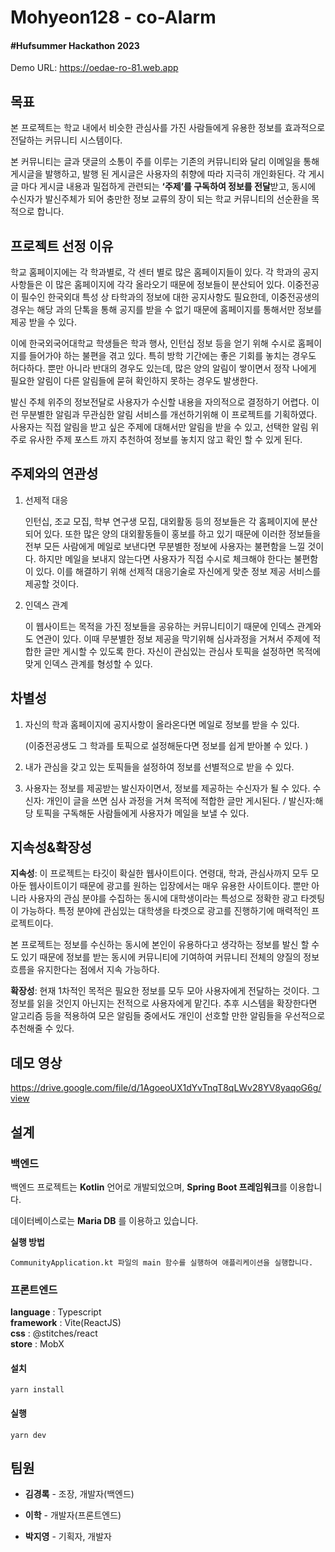 # Mohyeon128 - co-Alarm

#### #**Hufsummer Hackathon** 2023

Demo URL: https://oedae-ro-81.web.app

## 목표

본 프로젝트는 학교 내에서 비슷한 관심사를 가진 사람들에게 유용한 정보를 효과적으로 전달하는 커뮤니티 시스템이다.

본 커뮤니티는 글과 댓글의 소통이 주를 이루는 기존의 커뮤니티와 달리 이메일을 통해 게시글을 발행하고, 발행 된 게시글은 사용자의 취향에 따라 지극히 개인화된다. 각 게시글 마다 게시글 내용과 밀접하게 관련되는 **‘주제’를 구독하여 정보를 전달**받고, 동시에 수신자가 발신주체가 되어 충만한 정보 교류의 장이 되는 학교 커뮤니티의 선순환을 목적으로 합니다.

## 프로젝트 선정 이유

학교 홈페이지에는 각 학과별로, 각 센터 별로 많은 홈페이지들이 있다. 각 학과의 공지사항들은 이 많은 홈페이지에 각각 올라오기 때문에 정보들이 분산되어 있다. 이중전공이 필수인 한국외대 특성 상 타학과의 정보에 대한 공지사항도 필요한데, 이중전공생의 경우는 해당 과의 단톡을 통해 공지를 받을 수 없기 때문에 홈페이지를 통해서만 정보를 제공 받을 수 있다. 

이에 한국외국어대학교 학생들은 학과 행사, 인턴십 정보 등을 얻기 위해 수시로 홈페이지를 들어가야 하는 불편을 겪고 있다. 특히 방학 기간에는 좋은 기회를 놓치는 경우도 허다하다. 뿐만 아니라 반대의 경우도 있는데, 많은 양의 알림이 쌓이면서 정작 나에게 필요한 알림이 다른 알림들에 묻혀 확인하지 못하는 경우도 발생한다.

발신 주체 위주의 정보전달로 사용자가 수신할 내용을 자의적으로 결정하기 어렵다. 이런 무분별한 알림과 무관심한 알림 서비스를 개선하기위해 이 프로젝트를 기획하였다. 사용자는 직접 알림을 받고 싶은 주제에 대해서만 알림을 받을 수 있고, 선택한 알림 위주로 유사한 주제 포스트 까지 추천하여 정보를 놓치지 않고 확인 할 수 있게 된다.

## 주제와의 연관성

1. 선제적 대응

   인턴십, 조교 모집, 학부 연구생 모집, 대외활동 등의 정보들은 각 홈페이지에 분산되어 있다. 또한 많은 양의 대외활동들이 홍보를 하고 있기 때문에 이러한 정보들을 전부 모든 사람에게 메일로 보낸다면 무분별한 정보에 사용자는 불편함을 느낄 것이다. 하지만 메일을 보내지 않는다면 사용자가 직접 수시로 체크해야 한다는 불편함이 있다. 이를 해결하기 위해 선제적 대응기술로 자신에게 맞춘 정보 제공 서비스를 제공할 것이다. 

2. 인덱스 관계

   이 웹사이트는 목적을 가진 정보들을 공유하는 커뮤니티이기 때문에 인덱스 관계와도 연관이 있다. 이때 무분별한 정보 제공을 막기위해 심사과정을 거쳐서 주제에 적합한 글만 게시할 수 있도록 한다. 자신이 관심있는 관심사 토픽을 설정하면 목적에 맞게 인덱스 관계를 형성할 수 있다.

## 차별성

1. 자신의 학과 홈페이지에 공지사항이 올라온다면 메일로 정보를 받을 수 있다. 

   (이중전공생도 그 학과를 토픽으로 설정해둔다면 정보를 쉽게 받아볼 수 있다. )

2. 내가 관심을 갖고 있는 토픽들을 설정하여 정보를 선별적으로 받을 수 있다.

3. 사용자는 정보를 제공받는 발신자이면서, 정보를 제공하는 수신자가 될 수 있다.
   수신자: 개인이 글을 쓰면 심사 과정을 거쳐 목적에 적합한 글만 게시된다. / 발신자:해당 토픽을 구독해둔 사람들에게 사용자가 메일을 보낼 수 있다. 

## 지속성&확장성

**지속성**: 이 프로젝트는 타깃이 확실한 웹사이트이다. 연령대, 학과, 관심사까지 모두 모아둔 웹사이트이기 때문에 광고를 원하는 입장에서는 매우 유용한 사이트이다. 뿐만 아니라 사용자의 관심 분야를 수집하는 동시에 대학생이라는 특성으로 정확한 광고 타겟팅이 가능하다. 특정 분야에 관심있는 대학생을 타겟으로 광고를 진행하기에 매력적인 프로젝트이다.

본 프로젝트는 정보를 수신하는 동시에 본인이 유용하다고 생각하는 정보를 발신 할 수도 있기 때문에 정보를 받는 동시에 커뮤니티에 기여하여 커뮤니티 전체의 양질의 정보 흐름을 유지한다는 점에서 지속 가능하다.

**확장성**: 현재 1차적인 목적은 필요한 정보를 모두 모아 사용자에게 전달하는 것이다. 그 정보를 읽을 것인지 아닌지는 전적으로 사용자에게 맡긴다. 추후 시스템을 확장한다면 알고리즘 등을 적용하여 모은 알림들 중에서도 개인이 선호할 만한 알림들을 우선적으로 추천해줄 수 있다.

## 데모 영상

https://drive.google.com/file/d/1AgoeoUX1dYvTnqT8qLWv28YV8yaqoG6g/view

## 설계

### 백엔드

백엔드 프로젝트는 **Kotlin** 언어로 개발되었으며, **Spring Boot 프레임워크**를 이용합니다.   

데이터베이스로는 **Maria DB** 를 이용하고 있습니다.   

**실행 방법**   

```
CommunityApplication.kt 파일의 main 함수를 실행하여 애플리케이션을 실행합니다.
```

### 프론트엔드

**language** : Typescript   
**framework** : Vite(ReactJS)   
**css** : @stitches/react   
**store** : MobX   

#### 설치

```
yarn install
```

#### 실행

```
yarn dev
```


## 팀원

* **김경록** - 조장, 개발자(백엔드)   

* **이학** - 개발자(프론트엔드)   

* **박지영** - 기획자, 개발자   
